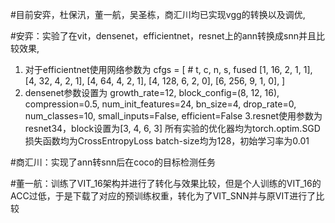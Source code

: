#目前安弈，杜保汛，董一航，吴圣栋，商汇川均已实现vgg的转换以及调优,

#安弈：实验了在vit，densenet，efficientnet，resnet上的ann转换成snn并且比较效果,
1. 对于efficientnet使用网络参数为
cfgs = [
        # t, c, n, s, fused
        [1,  16,  2, 1, 1],
        [4,  32,  4, 2, 1],
        [4,  64,  4, 2, 1],
        [4, 128,  6, 2, 0],
        [6, 256,  9, 1, 0],    ]
2. densenet参数设置为
                 growth_rate=12, block_config=(8, 12, 16), compression=0.5,
                 num_init_features=24, bn_size=4, drop_rate=0,
                 num_classes=10, small_inputs=False, efficient=False
3.resnet使用参数为
	resnet34，block设置为[3, 4, 6, 3]
所有实验的优化器均为torch.optim.SGD
损失函数均为CrossEntropyLoss
batch-size均为128，初始学习率为0.01

#商汇川：实现了ann转snn后在coco的目标检测任务

#董一航：训练了VIT_16架构并进行了转化与效果比较，但是个人训练的VIT_16的ACC过低，于是下载了对应的预训练权重，转化为了VIT_SNN并与原VIT进行了比较
